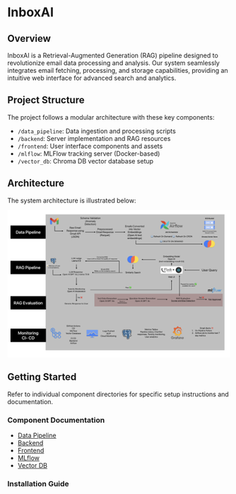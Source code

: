 # InboxAI

## Overview
InboxAI is a Retrieval-Augmented Generation (RAG) pipeline designed to revolutionize email data processing and analysis. Our system seamlessly integrates email fetching, processing, and storage capabilities, providing an intuitive web interface for advanced search and analytics.

## Project Structure

The project follows a modular architecture with these key components:

- `/data_pipeline`: Data ingestion and processing scripts
- `/backend`: Server implementation and RAG resources
- `/frontend`: User interface components and assets
- `/mlflow`: MLFlow tracking server (Docker-based)
- `/vector_db`: Chroma DB vector database setup

## Architecture
The system architecture is illustrated below:

![System Architecture](./data_pipeline/airflow/artifacts/project_arch.png)

## Getting Started
Refer to individual component directories for specific setup instructions and documentation.

### Component Documentation
- [Data Pipeline](/data_pipeline/README.md)
- [Backend](/backend/README.md)
- [Frontend](/frontend/README.md)
- [MLflow](/mlflow/README.md)
- [Vector DB](/vector_db/README.md)

### Installation Guide
